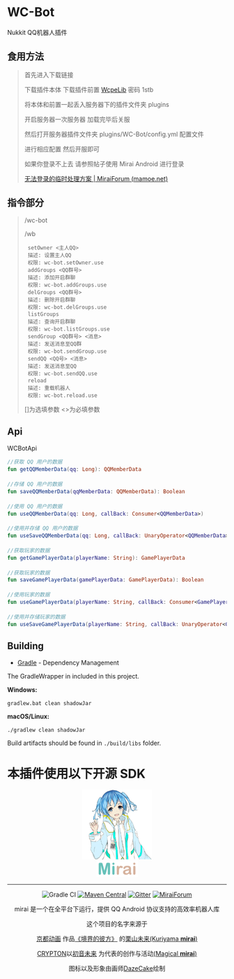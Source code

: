 # WC-Bot
Nukkit QQ机器人插件

## 食用方法
> 首先进入下载链接
> 
> 下载插件本体 下载插件前置 [WcpeLib](https://wxys233.lanzout.com/b00v6geyh) 密码 1stb
> 
>将本体和前置一起丢入服务器下的插件文件夹 plugins
>
>开启服务器一次服务器 加载完毕后关服
> 
>然后打开服务器插件文件夹 plugins/WC-Bot/config.yml 配置文件
> 
>进行相应配置 然后开服即可
> 
>如果你登录不上去 请参照帖子使用 Mirai Android 进行登录
> 
> [无法登录的临时处理方案 | MiraiForum (mamoe.net) ](https://mirai.mamoe.net/topic/223/%E6%97%A0%E6%B3%95%E7%99%BB%E5%BD%95%E7%9A%84%E4%B8%B4%E6%97%B6%E5%A4%84%E7%90%86%E6%96%B9%E6%A1%88/3)

## 指令部分
> /wc-bot
> 
> /wb
> 
>      setOwner <主人QQ>
>      描述: 设置主人QQ
>      权限: wc-bot.setOwner.use
>      addGroups <QQ群号>
>      描述: 添加开启群聊
>      权限: wc-bot.addGroups.use
>      delGroups <QQ群号>
>      描述: 删除开启群聊
>      权限: wc-bot.delGroups.use
>      listGroups
>      描述: 查询开启群聊
>      权限: wc-bot.listGroups.use
>      sendGroup <QQ群号> <消息>
>      描述: 发送消息至QQ群
>      权限: wc-bot.sendGroup.use
>      sendQQ <QQ号> <消息>
>      描述: 发送消息至QQ
>      权限: wc-bot.sendQQ.use
>      reload
>      描述: 重载机器人
>      权限: wc-bot.reload.use
> []为选填参数 <>为必填参数
## Api

WCBotApi

```kotlin
//获取 QQ 用户的数据
fun getQQMemberData(qq: Long): QQMemberData

//存储 QQ 用户的数据
fun saveQQMemberData(qqMemberData: QQMemberData): Boolean

//使用 QQ 用户的数据
fun useQQMemberData(qq: Long, callBack: Consumer<QQMemberData>)

//使用并存储 QQ 用户的数据
fun useSaveQQMemberData(qq: Long, callBack: UnaryOperator<QQMemberData>): Boolean

//获取玩家的数据
fun getGamePlayerData(playerName: String): GamePlayerData

//获取玩家的数据
fun saveGamePlayerData(gamePlayerData: GamePlayerData): Boolean

//使用玩家的数据
fun useGamePlayerData(playerName: String, callBack: Consumer<GamePlayerData>)

//使用并存储玩家的数据
fun useSaveGamePlayerData(playerName: String, callBack: UnaryOperator<GamePlayerData>): Boolean
```

## Building

* [Gradle](https://gradle.org/) - Dependency Management

The GradleWrapper in included in this project.

**Windows:**

```
gradlew.bat clean shadowJar
```

**macOS/Linux:**

```
./gradlew clean shadowJar
```

Build artifacts should be found in `./build/libs` folder.


# 本插件使用以下开源 SDK

<div align="center">
   <img width="160" src="https://github.com/mamoe/mirai/blob/dev/docs/mirai.png" alt="logo"></br>

   <img width="95" src="https://github.com/mamoe/mirai/blob/dev/docs/mirai.svg" alt="title">

----

![Gradle CI](https://github.com/mamoe/mirai/workflows/Gradle%20CI/badge.svg?branch=master)
[![Maven Central](https://img.shields.io/maven-central/v/net.mamoe/mirai-core-api.svg?label=Maven%20Central)](https://search.maven.org/search?q=net.mamoe%20mirai)
[![Gitter](https://badges.gitter.im/mamoe/mirai.svg)](https://gitter.im/mamoe/mirai?utm_source=badge&utm_medium=badge&utm_campaign=pr-badge)
[![MiraiForum](https://img.shields.io/badge/post-on%20MiraiForum-yellow)](https://mirai.mamoe.net)

mirai 是一个在全平台下运行，提供 QQ Android 协议支持的高效率机器人库

这个项目的名字来源于
<p><a href = "http://www.kyotoanimation.co.jp/">京都动画</a>
作品<a href = "https://zh.moegirl.org.cn/zh-hans/%E5%A2%83%E7%95%8C%E7%9A%84%E5%BD%BC%E6%96%B9">《境界的彼方》</a>
的<a href = "https://zh.moegirl.org.cn/zh-hans/%E6%A0%97%E5%B1%B1%E6%9C%AA%E6%9D%A5">栗山未来(Kuriyama <b>mirai</b>)</a></p>
<p><a href = "https://www.crypton.co.jp/">CRYPTON</a>以<a href = "https://www.crypton.co.jp/miku_eng">初音未来</a>
为代表的创作与活动<a href = "https://magicalmirai.com/2019/index_en.html">(Magical <b>mirai</b>)</a></p>
图标以及形象由画师<a href = "https://github.com/DazeCake">DazeCake</a>绘制
</div>